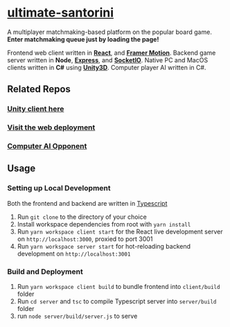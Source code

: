 # [ultimate-santorini](https://santorini-live.herokuapp.com/)
A multiplayer matchmaking-based platform on the popular board game. **Enter matchmaking queue just by loading the page!**

Frontend web client written in **[React](https://reactjs.org/)**, and **[Framer Motion](https://www.framer.com/motion/)**. Backend game server written in **Node**, **[Express](https://expressjs.com/)**, and **[SocketIO](https://socket.io/)**. Native PC and MacOS clients written in **C#** using **[Unity3D](https://unity.com/)**. Computer player AI written in C#.

## Related Repos
### [Unity client here](https://github.com/qin-andy/santorini-unity-client)
### [Visit the web deployment](https://santorini-live.herokuapp.com/)
### [Computer AI Opponent](https://github.com/AdeptLearner123/SantoriniBot/commits/main)

## Usage
### Setting up Local Development
Both the frontend and backend are written in [Typescript](https://www.typescriptlang.org/)
  1. Run ``git clone`` to the directory of your choice
  2. Install workspace dependencies from root with ``yarn install``
  3. Run ``yarn workspace client start`` for the React live development server on ``http://localhost:3000``, proxied to port 3001
  4. Run ``yarn workspace server start`` for hot-reloading backend development on ``http://localhost:3001``

### Build and Deployment
  1. Run ``yarn workspace client build`` to bundle frontend into ``client/build`` folder
  2. Run ``cd server`` and ``tsc`` to compile Typescript server into ``server/build`` folder
  3. run ``node server/build/server.js`` to serve 
